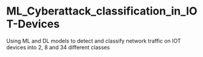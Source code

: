 # ML_Cyberattack_classification_in_IOT-Devices
Using ML and DL models to detect and classify network traffic on IOT devices into 2, 8 and 34 different classes
